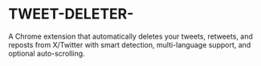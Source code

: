 # TWEET-DELETER-
A Chrome extension that automatically deletes your tweets, retweets, and reposts from X/Twitter with smart detection, multi-language support, and optional auto-scrolling.
